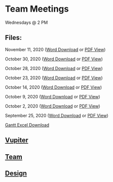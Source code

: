 # Team Meetings

Wednesdays @ 2 PM

## Files:

November 11, 2020 ([Word Download](https://ams0187.github.io/Vupiter/Minutes/11_11_2020.docx) or 
[PDF View](https://ams0187.github.io/Vupiter/Minutes/11_11_2020.pdf))

October 30, 2020 ([Word Download](https://ams0187.github.io/Vupiter/Minutes/10_30_2020.docx) or 
[PDF View](https://ams0187.github.io/Vupiter/Minutes/10_30_2020.pdf))

October 28, 2020 ([Word Download](https://ams0187.github.io/Vupiter/Minutes/10_28_2020.docx) or 
[PDF View](https://ams0187.github.io/Vupiter/Minutes/10_28_2020.pdf))

October 23, 2020 ([Word Download](https://ams0187.github.io/Vupiter/Minutes/10_23_2020.docx) or 
[PDF View](https://ams0187.github.io/Vupiter/Minutes/10_23_2020.pdf))

October 14, 2020 ([Word Download](https://ams0187.github.io/Vupiter/Minutes/10_14_2020.docx) or 
[PDF View](https://ams0187.github.io/Vupiter/Minutes/10_14_2020.pdf))

October 9, 2020 ([Word Download](https://ams0187.github.io/Vupiter/Minutes/10_9_2020.docx) or 
[PDF View](https://ams0187.github.io/Vupiter/Minutes/10_9_2020.pdf))

October 2, 2020 ([Word Download](https://ams0187.github.io/Vupiter/Minutes/10_2_2020.docx) or 
[PDF View](https://ams0187.github.io/Vupiter/Minutes/10_2_2020.pdf))

September 25, 2020 ([Word Download](https://ams0187.github.io/Vupiter/Minutes/9_25_2020.docx) or 
[PDF View](https://ams0187.github.io/Vupiter/Minutes/9_25_2020.pdf))

[Gantt Excel Download](https://ams0187.github.io/Vupiter/Minutes/VupiterGantt.xlsx)

## [Vupiter](https://ams0187.github.io/Vupiter/)

## [Team](https://ams0187.github.io/Vupiter/members)

## [Design](https://ams0187.github.io/Vupiter/design)

